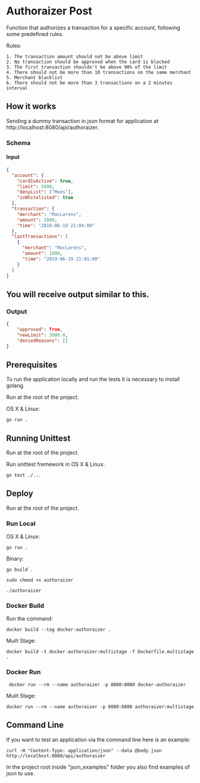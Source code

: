 # Authoraizer Post

Function that authorizes a transaction for a specific account, following some predefined rules.


Rules:

```
1. The transaction amount should not be above limit
2. No transaction should be approved when the card is blocked
3. The first transaction shouldn't be above 90% of the limit
4. There should not be more than 10 transactions on the same merchant
5. Merchant blacklist
6. There should not be more than 3 transactions on a 2 minutes interval
```

## How it works

Sending a dummy transaction in json format for application at http://localhost:8080/api/authoraizer.

### Schema

#### Input

```json
{
  "account": {
    "cardIsActive": true,
    "limit": 5000,
    "denyList": ["Moes"],
    "isWhitelisted": true
  },
  "transaction": {
    "merchant": "MacLarens",
    "amount": 2000,
    "time": "2019-06-19 21:04:00"
  },
  "lastTransactions": [
    {
      "merchant": "MacLarens",
      "amount": 1000,
      "time": "2019-06-19 21:01:00"
    }
  ]
}
```

## You will receive output similar to this.

### Output

```json
{
    "approved": True,
    "newLimit": 3000.0,
    "deniedReasons": []
}
```

## Prerequisites

To run the application locally and run the tests it is necessary to install golang.

Run at the root of the project.

OS X & Linux:
```
go run .
```

## Running Unittest

Run at the root of the project.


Run unittest fremework in OS X & Linux:
```
go test ./...
```

## Deploy

Run at the root of the project.

### Run Local

OS X & Linux:
```
go run .
```

Binary:
```
go build .

sudo chmod +x authoraizer

./authoraizer
```

### Docker Build

Run the command:
```
docker build --tag docker-authoraizer .
```

Muilt Stage:
``` 
docker build -t docker-authoraizer:multistage -f Dockerfile.multistage .
```

### Docker Run

```
 docker run --rm --name authoraizer -p 8080:8080 docker-authoraizer
```

Muilt Stage:
```
docker run --rm --name authoraizer -p 8080:8080 authoraizer:multistage
```
## Command Line

If you want to test an application via the command line here is an example:

```
curl -H "Content-Type: application/json" --data @body.json http://localhost:8080/api/authoraizer
```

In the project root inside "json_examples" folder you also find examples of json to use.

